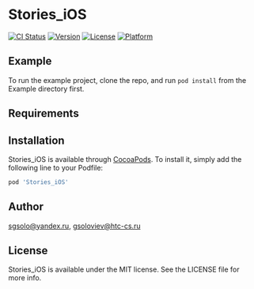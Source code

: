 # Stories_iOS

[![CI Status](https://img.shields.io/travis/sgsolo@yandex.ru/Stories_iOS.svg?style=flat)](https://travis-ci.org/sgsolo@yandex.ru/Stories_iOS)
[![Version](https://img.shields.io/cocoapods/v/Stories_iOS.svg?style=flat)](https://cocoapods.org/pods/Stories_iOS)
[![License](https://img.shields.io/cocoapods/l/Stories_iOS.svg?style=flat)](https://cocoapods.org/pods/Stories_iOS)
[![Platform](https://img.shields.io/cocoapods/p/Stories_iOS.svg?style=flat)](https://cocoapods.org/pods/Stories_iOS)

## Example

To run the example project, clone the repo, and run `pod install` from the Example directory first.

## Requirements

## Installation

Stories_iOS is available through [CocoaPods](https://cocoapods.org). To install
it, simply add the following line to your Podfile:

```ruby
pod 'Stories_iOS'
```

## Author

sgsolo@yandex.ru, gsoloviev@htc-cs.ru

## License

Stories_iOS is available under the MIT license. See the LICENSE file for more info.
